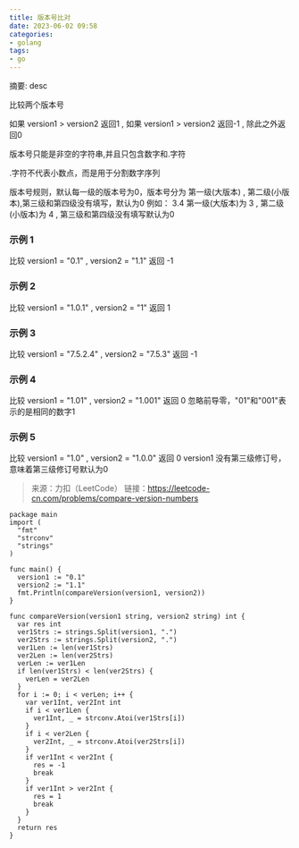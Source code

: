 ```yaml
---
title: 版本号比对
date: 2023-06-02 09:58
categories:
- golang
tags:
- go
---
```

  
  
摘要: desc
<!-- more -->


比较两个版本号

如果 version1 > version2 返回1 , 如果 version1 > version2 返回-1 , 除此之外返回0

版本号只能是非空的字符串,并且只包含数字和.字符

.字符不代表小数点，而是用于分割数字序列

版本号规则，默认每一级的版本号为0，版本号分为 第一级(大版本) , 第二级(小版本),第三级和第四级没有填写，默认为0 
例如： 3.4  第一级(大版本)为 3 , 第二级(小版本)为 4 , 第三级和第四级没有填写默认为0

### 示例 1

比较  version1 = "0.1" , version2 = "1.1"
返回 -1

### 示例 2

比较  version1 = "1.0.1" , version2 = "1"
返回 1

### 示例 3

比较  version1 = "7.5.2.4" , version2 = "7.5.3"
返回 -1

### 示例 4

比较  version1 = "1.01" , version2 = "1.001"
返回 0
忽略前导零，"01"和"001"表示的是相同的数字1

### 示例 5

比较  version1 = "1.0" , version2 = "1.0.0"
返回 0
version1 没有第三级修订号，意味着第三级修订号默认为0


> 来源：力扣（LeetCode）
  链接：https://leetcode-cn.com/problems/compare-version-numbers

```golang
package main
import (
  "fmt"
  "strconv"
  "strings"
)

func main() {
  version1 := "0.1"
  version2 := "1.1"
  fmt.Println(compareVersion(version1, version2))
}

func compareVersion(version1 string, version2 string) int {
  var res int
  ver1Strs := strings.Split(version1, ".")
  ver2Strs := strings.Split(version2, ".")
  ver1Len := len(ver1Strs)
  ver2Len := len(ver2Strs)
  verLen := ver1Len
  if len(ver1Strs) < len(ver2Strs) {
    verLen = ver2Len
  }
  for i := 0; i < verLen; i++ {
    var ver1Int, ver2Int int
    if i < ver1Len {
      ver1Int, _ = strconv.Atoi(ver1Strs[i])
    }
    if i < ver2Len {
      ver2Int, _ = strconv.Atoi(ver2Strs[i])
    }
    if ver1Int < ver2Int {
      res = -1
      break
    }
    if ver1Int > ver2Int {
      res = 1
      break
    }
  }
  return res
}
```